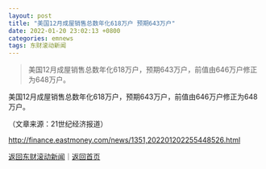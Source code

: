 ```yaml
---
layout: post
title: "美国12月成屋销售总数年化618万户 预期643万户"
date: 2022-01-20 23:02:13 +0800
categories: emnews
tags: 东财滚动新闻
---
```

> 美国12月成屋销售总数年化618万户，预期643万户，前值由646万户修正为648万户。

<p> 美国12月成屋销售总数年化618万户，预期643万户，前值由646万户修正为648万户。</p><p class="em_media">（文章来源：21世纪经济报道）</p>

<http://finance.eastmoney.com/news/1351,202201202255448526.html>

[返回东财滚动新闻](//finews.withounder.com/emnews/)｜[返回首页](//finews.withounder.com/)